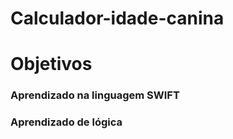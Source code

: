 # Calculador-idade-canina

<h1> Objetivos</h1>
<h3> Aprendizado na linguagem SWIFT</h3>
<h3>Aprendizado de lógica</h3>
